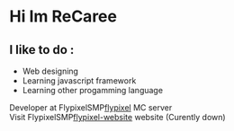 # Hi Im ReCaree

## I like to do :
* Web designing 
* Learning javascript framework
* Learning other progamming language

Developer at FlypixelSMP[flypixel] MC server<br />
Visit FlypixelSMP[flypixel-website] website (Curently down)

[flypixel]: https://discord.gg/XVCGXEmEv3
[flypixel-website]: https://recaree.github.io/flypixel.github.io/